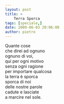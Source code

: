 ```yaml
---
layout: post
title: >
    Terra Sporca
tags: [speciale,]
date: 2009-06-03 20:06:00
author: pietro
---
```

Quante cose<br/>che direi ad ognuno<br/>ognuno di voi,<br/>qui per ogni motivo<br/>senza ogni ragione<br/>per importare qualcosa<br/>la terra è sporca<br/>sporca di noi<br/>delle nostre parole<br/>cadute e lasciate<br/>a marcire nel sole.
